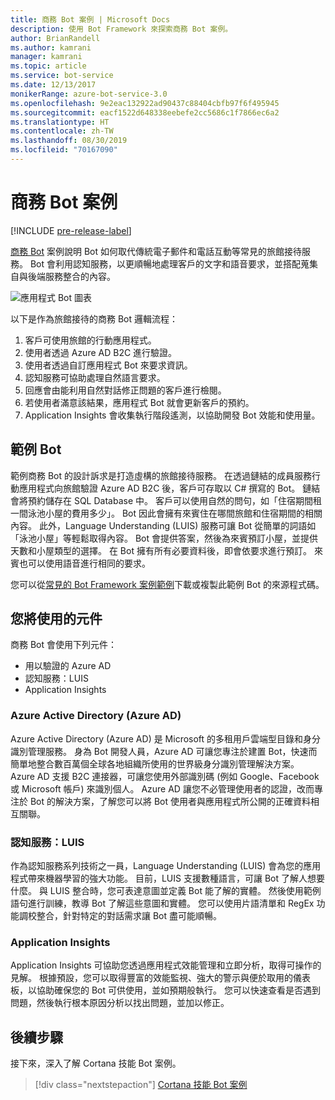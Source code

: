```yaml
---
title: 商務 Bot 案例 | Microsoft Docs
description: 使用 Bot Framework 來探索商務 Bot 案例。
author: BrianRandell
ms.author: kamrani
manager: kamrani
ms.topic: article
ms.service: bot-service
ms.date: 12/13/2017
monikerRange: azure-bot-service-3.0
ms.openlocfilehash: 9e2eac132922ad90437c88404cbfb97f6f495945
ms.sourcegitcommit: eacf1522d648338eebefe2cc5686c1f7866ec6a2
ms.translationtype: HT
ms.contentlocale: zh-TW
ms.lasthandoff: 08/30/2019
ms.locfileid: "70167090"
---
```

# <a name="commerce-bot-scenario"></a>商務 Bot 案例

[!INCLUDE [pre-release-label](includes/pre-release-label-v3.md)]

[商務 Bot](bot-service-scenario-commerce.md) 案例說明 Bot 如何取代傳統電子郵件和電話互動等常見的旅館接待服務。 Bot 會利用認知服務，以更順暢地處理客戶的文字和語音要求，並搭配蒐集自與後端服務整合的內容。

![應用程式 Bot 圖表](~/media/scenarios/bot-service-scenario-commerce-bot.png)

以下是作為旅館接待的商務 Bot 邏輯流程：

1. 客戶可使用旅館的行動應用程式。
2. 使用者透過 Azure AD B2C 進行驗證。
3. 使用者透過自訂應用程式 Bot 來要求資訊。 
4. 認知服務可協助處理自然語言要求。
5. 回應會由能利用自然對話修正問題的客戶進行檢閱。
6. 若使用者滿意該結果，應用程式 Bot 就會更新客戶的預約。
7. Application Insights 會收集執行階段遙測，以協助開發 Bot 效能和使用量。

## <a name="sample-bot"></a>範例 Bot
範例商務 Bot 的設計訴求是打造虛構的旅館接待服務。 在透過鏈結的成員服務行動應用程式向旅館驗證 Azure AD B2C 後，客戶可存取以 C# 撰寫的 Bot。 鏈結會將預約儲存在 SQL Database 中。 客戶可以使用自然的問句，如「住宿期間租一間泳池小屋的費用多少」。 Bot 因此會擁有來賓住在哪間旅館和住宿期間的相關內容。 此外，Language Understanding (LUIS) 服務可讓 Bot 從簡單的詞語如「泳池小屋」等輕鬆取得內容。 Bot 會提供答案，然後為來賓預訂小屋，並提供天數和小屋類型的選擇。 在 Bot 擁有所有必要資料後，即會依要求進行預訂。 來賓也可以使用語音進行相同的要求。

您可以從[常見的 Bot Framework 案例範例](https://aka.ms/abs-scenarios)下載或複製此範例 Bot 的來源程式碼。

## <a name="components-youll-use"></a>您將使用的元件
商務 Bot 會使用下列元件：
-   用以驗證的 Azure AD
-   認知服務：LUIS
-   Application Insights

### <a name="azure-active-directory-azure-ad"></a>Azure Active Directory (Azure AD)
Azure Active Directory (Azure AD) 是 Microsoft 的多租用戶雲端型目錄和身分識別管理服務。 身為 Bot 開發人員，Azure AD 可讓您專注於建置 Bot，快速而簡單地整合數百萬個全球各地組織所使用的世界級身分識別管理解決方案。 Azure AD 支援 B2C 連接器，可讓您使用外部識別碼 (例如 Google、Facebook 或 Microsoft 帳戶) 來識別個人。 Azure AD 讓您不必管理使用者的認證，改而專注於 Bot 的解決方案，了解您可以將 Bot 使用者與應用程式所公開的正確資料相互關聯。

### <a name="cognitive-services-luis"></a>認知服務：LUIS
作為認知服務系列技術之一員，Language Understanding (LUIS) 會為您的應用程式帶來機器學習的強大功能。 目前，LUIS 支援數種語言，可讓 Bot 了解人想要什麼。 與 LUIS 整合時，您可表達意圖並定義 Bot 能了解的實體。 然後使用範例語句進行訓練，教導 Bot 了解這些意圖和實體。 您可以使用片語清單和 RegEx 功能調校整合，針對特定的對話需求讓 Bot 盡可能順暢。

### <a name="application-insights"></a>Application Insights
Application Insights 可協助您透過應用程式效能管理和立即分析，取得可操作的見解。 根據預設，您可以取得豐富的效能監視、強大的警示與便於取用的儀表板，以協助確保您的 Bot 可供使用，並如預期般執行。 您可以快速查看是否遇到問題，然後執行根本原因分析以找出問題，並加以修正。

## <a name="next-steps"></a>後續步驟
接下來，深入了解 Cortana 技能 Bot 案例。

> [!div class="nextstepaction"]
> [Cortana 技能 Bot 案例](bot-service-scenario-cortana-skill.md)
